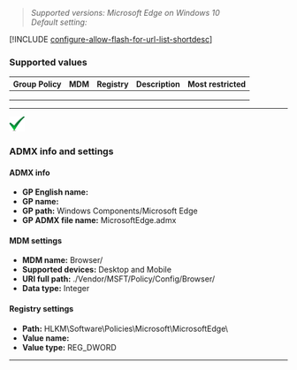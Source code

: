 <!-- ## Configure allow flash for URL list -->
>*Supported versions: Microsoft Edge on Windows 10*<br>
>*Default setting:*   

[!INCLUDE [configure-allow-flash-for-url-list-shortdesc](../shortdesc/configure-allow-flash-for-url-list-shortdesc.md)]

### Supported values

|Group Policy  |MDM |Registry |Description |Most restricted |
|---|:---:|:---:|---|:---:|
| | | | | |
| | | | | |
| | | | | |
---

![Most restricted value](../images/check-gn.png)

### ADMX info and settings
#### ADMX info
- **GP English name:** 
- **GP name:** 
- **GP path:** Windows Components/Microsoft Edge
- **GP ADMX file name:** MicrosoftEdge.admx

#### MDM settings
- **MDM name:** Browser/[]()
- **Supported devices:** Desktop and Mobile
- **URI full path:** ./Vendor/MSFT/Policy/Config/Browser/ 
- **Data type:** Integer

#### Registry settings 
- **Path:** HLKM\Software\Policies\Microsoft\MicrosoftEdge\ 
- **Value name:** 
- **Value type:** REG_DWORD

<hr>